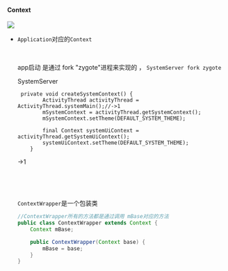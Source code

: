 #### Context

 ![](https://img-blog.csdn.net/20151022212109519?watermark/2/text/aHR0cDovL2Jsb2cuY3Nkbi5uZXQv/font/5a6L5L2T/fontsize/400/fill/I0JBQkFCMA==/dissolve/70/gravity/SouthEast)

* `Application`对应的`Context` 

  ​

  app启动 是通过 fork "zygote"进程来实现的 ， `SystemServer fork zygote` 

  SystemServer

  ````
   private void createSystemContext() {
          ActivityThread activityThread = ActivityThread.systemMain();//->1
          mSystemContext = activityThread.getSystemContext();
          mSystemContext.setTheme(DEFAULT_SYSTEM_THEME);

          final Context systemUiContext = activityThread.getSystemUiContext();
          systemUiContext.setTheme(DEFAULT_SYSTEM_THEME);
      }
  ````

  ->1 

  ​

  ​

  `ContextWrapper`是一个包装类 

  ```java
  //ContextWrapper所有的方法都是通过调用 mBase对应的方法
  public class ContextWrapper extends Context {
      Context mBase;

      public ContextWrapper(Context base) {
          mBase = base;
      }
  }
  ```

  ​
